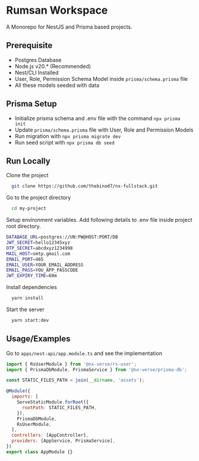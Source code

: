 # Rumsan Workspace

A Monorepo for NestJS and Prisma based projects.

## Prerequisite

- Postgres Database
- Node.js v20.\* (Recommended)
- Nest/CLI Installed
- User, Role, Permission Schema Model inside `prisma/schema.prisma` file
- All these models seeded with data

## Prisma Setup

- Initialize prisma schema and .env file with the command `npx prisma init`
- Update `prisma/schema.prisma` file with User, Role and Permission Models
- Run migration with `npx prisma migrate dev`
- Run seed script with `npx prisma db seed`

## Run Locally

Clone the project

```bash
  git clone https://github.com/thebinod7/nx-fullstack.git
```

Go to the project directory

```bash
  cd my-project
```

Setup environment variables. Add following details to .env file inside project root directory.

```bash
DATABASE_URL=postgres://UN:PW@HOST:PORT/DB
JWT_SECRET=hello12345xyz
OTP_SECRET=abcdxyz1234998
MAIL_HOST=smtp.gmail.com
EMAIL_PORT=465
EMAIL_USER=YOUR_EMAIL_ADDRESS
EMAIL_PASS=YOU_APP_PASSCODE
JWT_EXPIRY_TIME=60m
```

Install dependencies

```bash
  yarn install
```

Start the server

```bash
  yarn start:dev
```

## Usage/Examples

Go to `apps/nest-api/app.module.ts` and see the implementation

```javascript
import { RsUserModule } from '@nx-verse/rs-user';
import { PrismaDbModule, PrismaService } from '@nx-verse/prisma-db';

const STATIC_FILES_PATH = join(__dirname, 'assets');

@Module({
  imports: [
    ServeStaticModule.forRoot({
      rootPath: STATIC_FILES_PATH,
    }),
    PrismaDbModule,
    RsUserModule,
  ],
  controllers: [AppController],
  providers: [AppService, PrismaService],
})
export class AppModule {}
```
